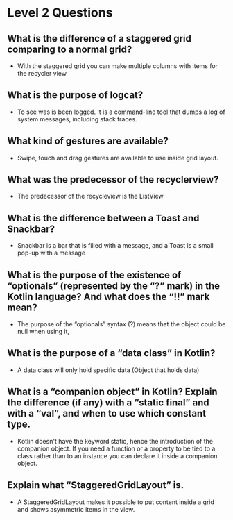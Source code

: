 # Level 2 Questions

## What is the difference of a staggered grid comparing to a normal grid?

 - With the staggered grid you can make multiple columns with items for 
   the recycler view

## What is the purpose of logcat?

- To see was is been logged. It is a command-line tool that dumps a log of system messages, including stack traces.

## What kind of gestures are available?

- Swipe, touch and drag gestures are available to use inside grid layout.

## What was the predecessor of the recyclerview?

- The predecessor of the recycleview is the ListView

## What is the difference between a Toast and Snackbar?

- Snackbar is a bar that is filled with a message, and a Toast is a small pop-up with a message

## What is the purpose of the existence of “optionals” (represented by the “?” mark) in the Kotlin language? And what does the “!!” mark mean?
- The purpose of the “optionals” syntax (?) means that the object could be null when using it,

## What is the purpose of a “data class” in Kotlin?
- A data class will only hold specific data (Object that holds data)

## What is a “companion object” in Kotlin? Explain the difference (if any) with a “static final” and with a “val”, and when to use which constant type.
- Kotlin doesn't have the keyword static, hence the introduction of the companion object. If you need a function or a property to be tied to a class rather than to an instance you can declare it inside a companion object.

## Explain what “StaggeredGridLayout” is.
- A StaggeredGridLayout makes it possible to put content inside a grid and shows asymmetric items in the view.
